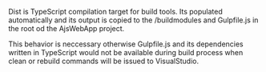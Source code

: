 ﻿Dist is TypeScript compilation target for build tools. Its populated automatically and its output
is copied to the /buildmodules and Gulpfile.js in the root od the AjsWebApp project.

This behavior is neccessary otherwise Gulpfile.js and its dependencies written in TypeScript would not
be available during build process when clean or rebuild commands will be issued to VisualStudio.